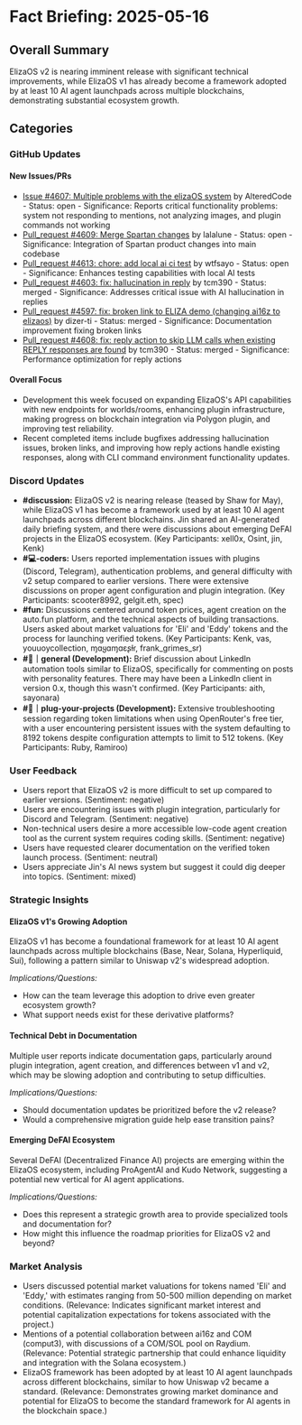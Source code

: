 # Fact Briefing: 2025-05-16

## Overall Summary
ElizaOS v2 is nearing imminent release with significant technical improvements, while ElizaOS v1 has already become a framework adopted by at least 10 AI agent launchpads across multiple blockchains, demonstrating substantial ecosystem growth.

## Categories

### GitHub Updates

#### New Issues/PRs
- [Issue #4607: Multiple problems with the elizaOS system](https://github.com/elizaOS/eliza/issues/4607) by AlteredCode - Status: open - Significance: Reports critical functionality problems: system not responding to mentions, not analyzing images, and plugin commands not working
- [Pull_request #4609: Merge Spartan changes](https://github.com/elizaOS/eliza/pull/4609) by lalalune - Status: open - Significance: Integration of Spartan product changes into main codebase
- [Pull_request #4613: chore: add local ai ci test](https://github.com/elizaOS/eliza/pull/4613) by wtfsayo - Status: open - Significance: Enhances testing capabilities with local AI tests
- [Pull_request #4603: fix: hallucination in reply](https://github.com/elizaOS/eliza/pull/4603) by tcm390 - Status: merged - Significance: Addresses critical issue with AI hallucination in replies
- [Pull_request #4597: fix: broken link to ELIZA demo (changing ai16z to elizaos)](https://github.com/elizaOS/eliza/pull/4597) by dizer-ti - Status: merged - Significance: Documentation improvement fixing broken links
- [Pull_request #4608: fix: reply action to skip LLM calls when existing REPLY responses are found](https://github.com/elizaOS/eliza/pull/4608) by tcm390 - Status: merged - Significance: Performance optimization for reply actions

#### Overall Focus
- Development this week focused on expanding ElizaOS's API capabilities with new endpoints for worlds/rooms, enhancing plugin infrastructure, making progress on blockchain integration via Polygon plugin, and improving test reliability.
- Recent completed items include bugfixes addressing hallucination issues, broken links, and improving how reply actions handle existing responses, along with CLI command environment functionality updates.

### Discord Updates
- **#discussion:** ElizaOS v2 is nearing release (teased by Shaw for May), while ElizaOS v1 has become a framework used by at least 10 AI agent launchpads across different blockchains. Jin shared an AI-generated daily briefing system, and there were discussions about emerging DeFAI projects in the ElizaOS ecosystem. (Key Participants: xell0x, Osint, jin, Kenk)
- **#💻-coders:** Users reported implementation issues with plugins (Discord, Telegram), authentication problems, and general difficulty with v2 setup compared to earlier versions. There were extensive discussions on proper agent configuration and plugin integration. (Key Participants: scooter8992, gelgit.eth, spec)
- **#fun:** Discussions centered around token prices, agent creation on the auto.fun platform, and the technical aspects of building transactions. Users asked about market valuations for 'Eli' and 'Eddy' tokens and the process for launching verified tokens. (Key Participants: Kenk, vas, youuoycollection, ɱɑყɑɱɑεʂƚɾ, frank_grimes_sr)
- **#💬｜general (Development):** Brief discussion about LinkedIn automation tools similar to ElizaOS, specifically for commenting on posts with personality features. There may have been a LinkedIn client in version 0.x, though this wasn't confirmed. (Key Participants: aith, sayonara)
- **#🎤｜plug-your-projects (Development):** Extensive troubleshooting session regarding token limitations when using OpenRouter's free tier, with a user encountering persistent issues with the system defaulting to 8192 tokens despite configuration attempts to limit to 512 tokens. (Key Participants: Ruby, Ramiroo)

### User Feedback
- Users report that ElizaOS v2 is more difficult to set up compared to earlier versions. (Sentiment: negative)
- Users are encountering issues with plugin integration, particularly for Discord and Telegram. (Sentiment: negative)
- Non-technical users desire a more accessible low-code agent creation tool as the current system requires coding skills. (Sentiment: negative)
- Users have requested clearer documentation on the verified token launch process. (Sentiment: neutral)
- Users appreciate Jin's AI news system but suggest it could dig deeper into topics. (Sentiment: mixed)

### Strategic Insights

#### ElizaOS v1's Growing Adoption
ElizaOS v1 has become a foundational framework for at least 10 AI agent launchpads across multiple blockchains (Base, Near, Solana, Hyperliquid, Sui), following a pattern similar to Uniswap v2's widespread adoption.

*Implications/Questions:*
  - How can the team leverage this adoption to drive even greater ecosystem growth?
  - What support needs exist for these derivative platforms?

#### Technical Debt in Documentation
Multiple user reports indicate documentation gaps, particularly around plugin integration, agent creation, and differences between v1 and v2, which may be slowing adoption and contributing to setup difficulties.

*Implications/Questions:*
  - Should documentation updates be prioritized before the v2 release?
  - Would a comprehensive migration guide help ease transition pains?

#### Emerging DeFAI Ecosystem
Several DeFAI (Decentralized Finance AI) projects are emerging within the ElizaOS ecosystem, including ProAgentAI and Kudo Network, suggesting a potential new vertical for AI agent applications.

*Implications/Questions:*
  - Does this represent a strategic growth area to provide specialized tools and documentation for?
  - How might this influence the roadmap priorities for ElizaOS v2 and beyond?

### Market Analysis
- Users discussed potential market valuations for tokens named 'Eli' and 'Eddy,' with estimates ranging from 50-500 million depending on market conditions. (Relevance: Indicates significant market interest and potential capitalization expectations for tokens associated with the project.)
- Mentions of a potential collaboration between ai16z and COM (comput3), with discussions of a COM/SOL pool on Raydium. (Relevance: Potential strategic partnership that could enhance liquidity and integration with the Solana ecosystem.)
- ElizaOS framework has been adopted by at least 10 AI agent launchpads across different blockchains, similar to how Uniswap v2 became a standard. (Relevance: Demonstrates growing market dominance and potential for ElizaOS to become the standard framework for AI agents in the blockchain space.)